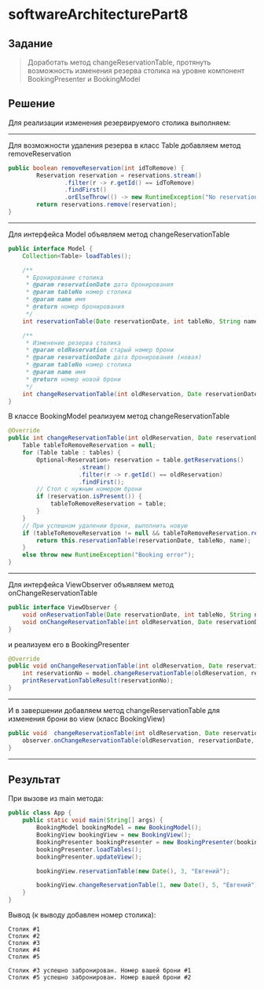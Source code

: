 # softwareArchitecturePart8

## Задание

> Доработать метод changeReservationTable, протянуть возможность изменения
> резерва столика на уровне компонент BookingPresenter и BookingModel

## Решение

Для реализации изменения резервируемого столика выполняем:

----

Для возможности удаления резерва в класс Table добавляем метод removeReservation

```java
public boolean removeReservation(int idToRemove) {
        Reservation reservation = reservations.stream()
                .filter(r -> r.getId() == idToRemove)
                .findFirst()
                .orElseThrow(() -> new RuntimeException("No reservation found"));
        return reservations.remove(reservation);
}
```

----
Для интерфейса Model объявляем метод changeReservationTable

```java
public interface Model {
    Collection<Table> loadTables();

    /**
     * Бронирование столика
     * @param reservationDate дата бронирования
     * @param tableNo номер столика
     * @param name имя
     * @return номер бронирования
     */
    int reservationTable(Date reservationDate, int tableNo, String name);

    /**
     * Изменение резерва столика
     * @param oldReservation старый номер брони
     * @param reservationDate дата бронирования (новая)
     * @param tableNo номер столика
     * @param name имя
     * @return номер новой брони
     */
    int changeReservationTable(int oldReservation, Date reservationDate, int tableNo, String name);
}
```

В классе BookingModel реализуем метод changeReservationTable

```java
@Override
public int changeReservationTable(int oldReservation, Date reservationDate, int tableNo, String name) {
    Table tableToRemoveReservation = null;
    for (Table table : tables) {
        Optional<Reservation> reservation = table.getReservations()
                    .stream()
                    .filter(r -> r.getId() == oldReservation)
                    .findFirst();
        // Стол с нужным номером брони
        if (reservation.isPresent()) {
            tableToRemoveReservation = table;
        }
    }
    // При успешном удалении брони, выполнить новую
    if (tableToRemoveReservation != null && tableToRemoveReservation.removeReservation(oldReservation)) {
        return this.reservationTable(reservationDate, tableNo, name);
    }
    else throw new RuntimeException("Booking error");
}
```

----
Для интерфейса ViewObserver объявляем метод onChangeReservationTable

```java
public interface ViewObserver {
    void onReservationTable(Date reservationDate, int tableNo, String name);
    void onChangeReservationTable(int oldReservation, Date reservationDate, int tableNo, String name);
}
```

и реализуем его в BookingPresenter

```java
@Override
public void onChangeReservationTable(int oldReservation, Date reservationDate, int tableNo, String name) {
    int reservationNo = model.changeReservationTable(oldReservation, reservationDate, tableNo, name);
    printReservationTableResult(reservationNo);
}
```

----

И в завершении добавляем метод changeReservationTable для изменения брони во view (класс BookingView)

```java
public void  changeReservationTable(int oldReservation, Date reservationDate, int tableNo, String name){
    observer.onChangeReservationTable(oldReservation, reservationDate, tableNo, name);
}
```

----

## Результат

При вызове из main метода:

```java
public class App {
    public static void main(String[] args) {
        BookingModel bookingModel = new BookingModel();
        BookingView bookingView = new BookingView();
        BookingPresenter bookingPresenter = new BookingPresenter(bookingModel, bookingView);
        bookingPresenter.loadTables();
        bookingPresenter.updateView();

        bookingView.reservationTable(new Date(), 3, "Евгений");

        bookingView.changeReservationTable(1, new Date(), 5, "Евгений");
    }
}
```

Вывод (к выводу добавлен номер столика):

```
Столик #1
Столик #2
Столик #3
Столик #4
Столик #5

Столик #3 успешно забронирован. Номер вашей брони #1
Столик #5 успешно забронирован. Номер вашей брони #2
```
